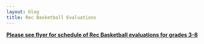 ```yaml
---
layout: blog
title: Rec Basketball Evaluations
---
```



[**Please see flyer for schedule of Rec Basketball evaluations for grades 3-8**](https://storage.googleapis.com/static.rutherford-nj.com/recreation/posts/2018%20Rec%20Bball%20eval%20schedule_111518.pdf)
